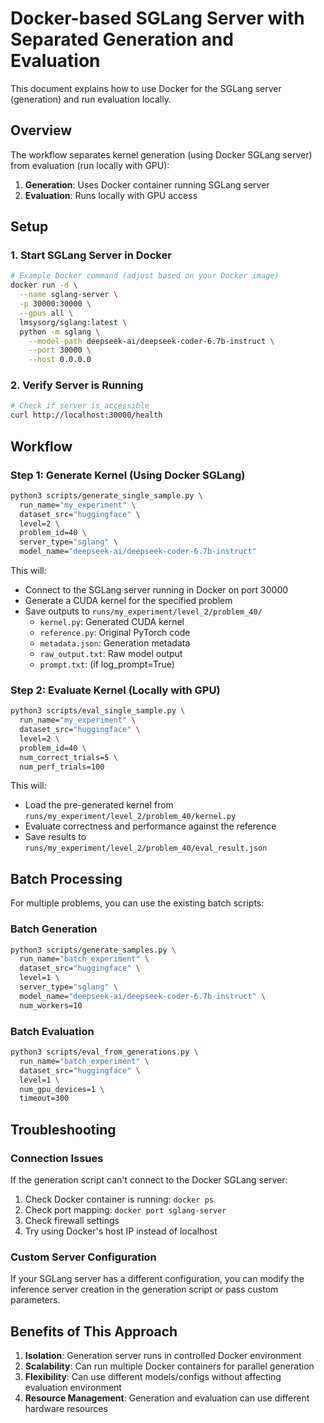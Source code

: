 # Docker-based SGLang Server with Separated Generation and Evaluation

This document explains how to use Docker for the SGLang server (generation) and run evaluation locally.

## Overview

The workflow separates kernel generation (using Docker SGLang server) from evaluation (run locally with GPU):

1. **Generation**: Uses Docker container running SGLang server
2. **Evaluation**: Runs locally with GPU access

## Setup

### 1. Start SGLang Server in Docker

```bash
# Example Docker command (adjust based on your Docker image)
docker run -d \
  --name sglang-server \
  -p 30000:30000 \
  --gpus all \
  lmsysorg/sglang:latest \
  python -m sglang \
    --model-path deepseek-ai/deepseek-coder-6.7b-instruct \
    --port 30000 \
    --host 0.0.0.0
```

### 2. Verify Server is Running

```bash
# Check if server is accessible
curl http://localhost:30000/health
```

## Workflow

### Step 1: Generate Kernel (Using Docker SGLang)

```bash
python3 scripts/generate_single_sample.py \
  run_name="my_experiment" \
  dataset_src="huggingface" \
  level=2 \
  problem_id=40 \
  server_type="sglang" \
  model_name="deepseek-ai/deepseek-coder-6.7b-instruct"
```

This will:
- Connect to the SGLang server running in Docker on port 30000
- Generate a CUDA kernel for the specified problem
- Save outputs to `runs/my_experiment/level_2/problem_40/`
  - `kernel.py`: Generated CUDA kernel
  - `reference.py`: Original PyTorch code
  - `metadata.json`: Generation metadata
  - `raw_output.txt`: Raw model output
  - `prompt.txt`: (if log_prompt=True)

### Step 2: Evaluate Kernel (Locally with GPU)

```bash
python3 scripts/eval_single_sample.py \
  run_name="my_experiment" \
  dataset_src="huggingface" \
  level=2 \
  problem_id=40 \
  num_correct_trials=5 \
  num_perf_trials=100
```

This will:
- Load the pre-generated kernel from `runs/my_experiment/level_2/problem_40/kernel.py`
- Evaluate correctness and performance against the reference
- Save results to `runs/my_experiment/level_2/problem_40/eval_result.json`

## Batch Processing

For multiple problems, you can use the existing batch scripts:

### Batch Generation
```bash
python3 scripts/generate_samples.py \
  run_name="batch_experiment" \
  dataset_src="huggingface" \
  level=1 \
  server_type="sglang" \
  model_name="deepseek-ai/deepseek-coder-6.7b-instruct" \
  num_workers=10
```

### Batch Evaluation
```bash
python3 scripts/eval_from_generations.py \
  run_name="batch_experiment" \
  dataset_src="huggingface" \
  level=1 \
  num_gpu_devices=1 \
  timeout=300
```

## Troubleshooting

### Connection Issues
If the generation script can't connect to the Docker SGLang server:

1. Check Docker container is running: `docker ps`
2. Check port mapping: `docker port sglang-server`
3. Check firewall settings
4. Try using Docker's host IP instead of localhost

### Custom Server Configuration
If your SGLang server has a different configuration, you can modify the inference server creation in the generation script or pass custom parameters.

## Benefits of This Approach

1. **Isolation**: Generation server runs in controlled Docker environment
2. **Scalability**: Can run multiple Docker containers for parallel generation
3. **Flexibility**: Can use different models/configs without affecting evaluation environment
4. **Resource Management**: Generation and evaluation can use different hardware resources